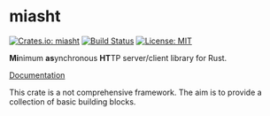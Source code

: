 miasht
======

[![Crates.io: miasht](http://meritbadge.herokuapp.com/miasht)](https://crates.io/crates/miasht)
[![Build Status](https://travis-ci.org/sile/miasht.svg?branch=master)](https://travis-ci.org/sile/miasht)
[![License: MIT](https://img.shields.io/badge/license-MIT-blue.svg)](LICENSE)

**Mi**nimum **as**ynchronous **HT**TP server/client library for Rust.

[Documentation](https://docs.rs/miasht)

This crate is a not comprehensive framework.
The aim is to provide a collection of basic building blocks.
